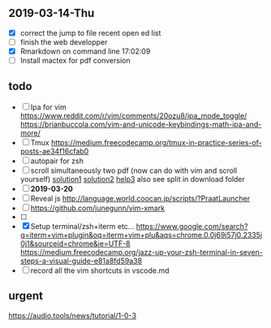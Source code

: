 ## 2019-03-14-Thu
- [x] correct the jump to file recent open ed list
- [ ] finish the web developper
- [x] Rmarkdown on command line 17:02:09
- [ ] Install mactex for pdf conversion
## todo
- [ ] Ipa for vim
https://www.reddit.com/r/vim/comments/20ozu8/ipa_mode_toggle/
https://brianbuccola.com/vim-and-unicode-keybindings-math-ipa-and-more/
- [ ] Tmux
https://medium.freecodecamp.org/tmux-in-practice-series-of-posts-ae34f16cfab0
- [ ] autopair for zsh
- [ ] scroll simultaneously two pdf (now can do with vim and scroll yourself)
[solution1](http://try67.blogspot.com/2012/12/acrobatreader-synchronized-scrolling.html)
[solution2](https://answers.acrobatusers.com/How-to-scroll-two-or-more-pdf-files-at-a-time-simultaneously-q85082.aspx)
[help3](https://forums.adobe.com/thread/1490163)
also see split in download folder
- [ ] **2019-03-20**
- [ ] Reveal js
http://language.world.coocan.jp/scripts/?PraatLauncher
- [ ] https://github.com/junegunn/vim-xmark
- [ ] 
- [x] Setup terminal/zsh+iterm etc...
https://www.google.com/search?q=iterm+vim+plugin&oq=iterm+vim+plu&aqs=chrome.0.0j69i57j0.2335j0j1&sourceid=chrome&ie=UTF-8
https://medium.freecodecamp.org/jazz-up-your-zsh-terminal-in-seven-steps-a-visual-guide-e81a8fd59a38
- [ ] record all the vim shortcuts in vscode.md
## urgent
https://audio.tools/news/tutorial/1-0-3

